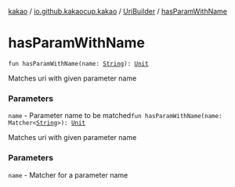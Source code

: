[kakao](../../index.md) / [io.github.kakaocup.kakao](../index.md) / [UriBuilder](index.md) / [hasParamWithName](./has-param-with-name.md)

# hasParamWithName

`fun hasParamWithName(name: `[`String`](https://kotlinlang.org/api/latest/jvm/stdlib/kotlin/-string/index.html)`): `[`Unit`](https://kotlinlang.org/api/latest/jvm/stdlib/kotlin/-unit/index.html)

Matches uri with given parameter name

### Parameters

`name` - Parameter name to be matched`fun hasParamWithName(name: Matcher<`[`String`](https://kotlinlang.org/api/latest/jvm/stdlib/kotlin/-string/index.html)`>): `[`Unit`](https://kotlinlang.org/api/latest/jvm/stdlib/kotlin/-unit/index.html)

Matches uri with given parameter name

### Parameters

`name` - Matcher for a parameter name